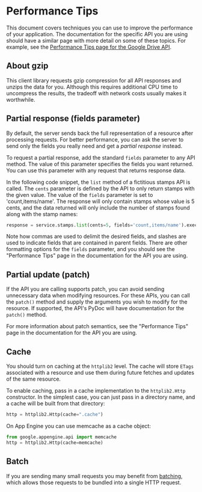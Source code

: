 # Performance Tips

This document covers techniques you can use to improve the performance of your application. The documentation for the specific API you are using should have a similar page with more detail on some of these topics. For example, see the [Performance Tips page for the Google Drive API](https://developers.google.com/drive/performance).

## About gzip

This client library requests gzip compression for all API responses and unzips the data for you. Although this requires additional CPU time to uncompress the results, the tradeoff with network costs usually makes it worthwhile.

## Partial response (fields parameter)

By default, the server sends back the full representation of a resource after processing requests. For better performance, you can ask the server to send only the fields you really need and get a _partial response_ instead.

To request a partial response, add the standard `fields` parameter to any API method. The value of this parameter specifies the fields you want returned. You can use this parameter with any request that returns response data.

In the following code snippet, the `list` method of a fictitious stamps API is called. The `cents` parameter is defined by the API to only return stamps with the given value. The value of the `fields` parameter is set to 'count,items/name'. The response will only contain stamps whose value is 5 cents, and the data returned will only include the number of stamps found along with the stamp names:

```py
response = service.stamps.list(cents=5, fields='count,items/name').execute()
```

Note how commas are used to delimit the desired fields, and slashes are used to indicate fields that are contained in parent fields. There are other formatting options for the `fields` parameter, and you should see the "Performance Tips" page in the documentation for the API you are using.

## Partial update (patch)

If the API you are calling supports patch, you can avoid sending unnecessary data when modifying resources. For these APIs, you can call the `patch()` method and supply the arguments you wish to modify for the resource. If supported, the API's PyDoc will have documentation for the `patch()` method.

For more information about patch semantics, see the "Performance Tips" page in the documentation for the API you are using.

## Cache

You should turn on caching at the `httplib2` level. The cache will store `ETags` associated with a resource and use them during future fetches and updates of the same resource.

To enable caching, pass in a cache implementation to the `httplib2.Http` constructor. In the simplest case, you can just pass in a directory name, and a cache will be built from that directory:

```py
http = httplib2.Http(cache=".cache")
```

On App Engine you can use memcache as a cache object:

```py
from google.appengine.api import memcache
http = httplib2.Http(cache=memcache)
```

## Batch

If you are sending many small requests you may benefit from [batching](batch.md), which allows those requests to be bundled into a single HTTP request.
